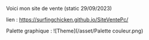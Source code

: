 Voici mon site de vente (static 29/09/2023)

lien : https://surfingchicken.github.io/SiteVentePc/

Palette graphique : ![Theme](/asset/Palette couleur.png)